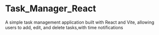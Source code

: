 # Task_Manager_React
A simple task management application built with React and Vite, allowing users to add, edit, and delete tasks,with time notifications
